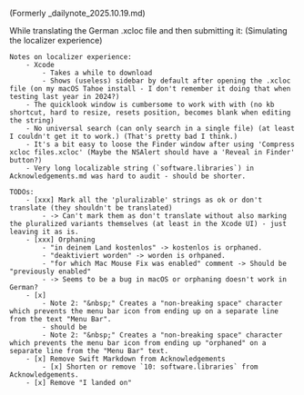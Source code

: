 
(Formerly _dailynote_2025.10.19.md)

While translating the German .xcloc file and then submitting it: (Simulating the localizer experience)

    Notes on localizer experience:
        - Xcode
            - Takes a while to download
            - Shows (useless) sidebar by default after opening the .xcloc file (on my macOS Tahoe install - I don't remember it doing that when testing last year in 2024?)
        - The quicklook window is cumbersome to work with with (no kb shortcut, hard to resize, resets position, becomes blank when editing the string)
        - No universal search (can only search in a single file) (at least I couldn't get it to work.) (That's pretty bad I think.)
        - It's a bit easy to loose the Finder window after using 'Compress xcloc files.xcloc' (Maybe the NSAlert should have a 'Reveal in Finder' button?)
        - Very long localizable string (`software.libraries`) in Acknowledgements.md was hard to audit - should be shorter. 

    TODOs:
        - [xxx] Mark all the 'pluralizable' strings as ok or don't translate (they shouldn't be translated)
            - -> Can't mark them as don't translate without also marking the pluralized variants themselves (at least in the Xcode UI) - just leaving it as is.
        - [xxx] Orphaning
            - "in deinem Land kostenlos" -> kostenlos is orphaned.
            - "deaktiviert worden" -> worden is orhpaned.
            - "for which Mac Mouse Fix was enabled" comment -> Should be "previously enabled"
            - -> Seems to be a bug in macOS or orphaning doesn't work in German?
        - [x] 
            - Note 2: "&nbsp;" Creates a "non-breaking space" character which prevents the menu bar icon from ending up on a separate line from the text "Menu Bar". 
            - should be
            - Note 2: "&nbsp;" Creates a "non-breaking space" character which prevents the menu bar icon from ending up "orphaned" on a separate line from the "Menu Bar" text.
        - [x] Remove Swift Markdown from Acknowledgements
            - [x] Shorten or remove `10: software.libraries` from Acknowledgements.
        - [x] Remove "I landed on"